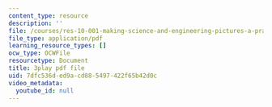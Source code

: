 ```yaml
---
content_type: resource
description: ''
file: /courses/res-10-001-making-science-and-engineering-pictures-a-practical-guide-to-presenting-your-work-spring-2016/7dfc536ded9acd885497422f65b42d0c_W18hxFk9lAQ.pdf
file_type: application/pdf
learning_resource_types: []
ocw_type: OCWFile
resourcetype: Document
title: 3play pdf file
uid: 7dfc536d-ed9a-cd88-5497-422f65b42d0c
video_metadata:
  youtube_id: null
---
```

